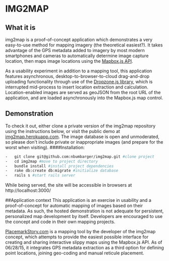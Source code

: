 # IMG2MAP
## What it is
img2map is a proof-of-concept application which demonstrates a very easy-to-use method for mapping imagery (the theoretical easiest?). It takes advantage of the GPS metadata added to imagery by most modern smartphones and cameras to automatically determine image capture location, then maps image locations using the [Mapbox.js API](https://www.mapbox.com/mapbox.js/api/v2.1.9/).

As a usability experiment in addition to a mapping tool, this application features asynchronous, desktop-to-browser-to-cloud drag-and-drop uploading functionality through use of the [Dropzone.js library](http://www.dropzonejs.com/), which is interrupted mid-process to insert location extraction and calculation. Location-enabled images are served as geoJSON from the root URL of the application, and are loaded asynchronously into the Mapbox.js map control.

## Demonstration
To check it out, either clone a private version of the img2map repository using the instructions below, or visit the public demo at [img2map.herokuapp.com](http://img2map.herokuapp.com/). The image database is open and unmoderated, so please don't include private or inappropriate images (and prepare for the worst when visiting).
####Installation:
```sh
-   git clone git@github.com:nbumbarger/img2map.git #clone project
-   cd img2map #move to project directory
-   bundle install #install project dependencies
-   rake db:create db:migrate #initialize database
-   rails s #start rails server
```
While being served, the site will be accessible in browsers at http://localhost:3000/

##Application context
This application is an exercise in usability and a proof-of-concept for automatic mapping of images based on their metadata. As such, the hosted demonstration is not adequate for persistent, personalized map development by itself. Developers are encouraged to use the concept and code in their own mapping projects.

[PlacemarkStory.com](https://github.com/nbumbarger/placemark_story/) is a mapping tool by the developer of the img2map concept, which attempts to provide the easiest possible interface for creating and sharing interactive slippy maps using the Mapbox.js API. As of 06/28/15, it integrates GPS metadata extraction as a third option for defining point locations, joining geo-coding and manual reticule placement.